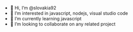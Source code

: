 - 👋 Hi, I’m @slovakia92
- 👀 I’m interested in javascript, nodejs, visual studio code
- 🌱 I’m currently learning javascript
- 💞️ I’m looking to collaborate on any related project


<!---
slovakia92/slovakia92 is a ✨ special ✨ repository because its `README.md` (this file) appears on your GitHub profile.
You can click the Preview link to take a look at your changes.
--->

